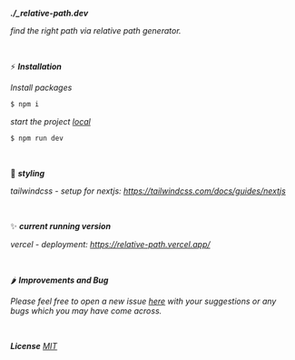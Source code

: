 ***./_relative-path.dev***

*find the right path via relative path generator.*

&nbsp;

⚡️ ***Installation***

*Install packages*

```bash
$ npm i
```
*start the project [local](http://localhost:3000/)*

```bash
$ npm run dev
```

&nbsp;

💅 ***styling***

*tailwindcss - setup for nextjs:*
*https://tailwindcss.com/docs/guides/nextjs*

&nbsp;

✨ ***current running version***

*vercel - deployment:*
*https://relative-path.vercel.app/*

&nbsp;

🌶️ ***Improvements and Bug***

*Please feel free to open a new issue [here](https://github.com/schaeferjessica/directory-path/issues) with your suggestions or any bugs which you may have come across.*

&nbsp;

***License*** *[MIT](https://github.com/ghosh/uiGradients/blob/master/LICENSE.md)*

